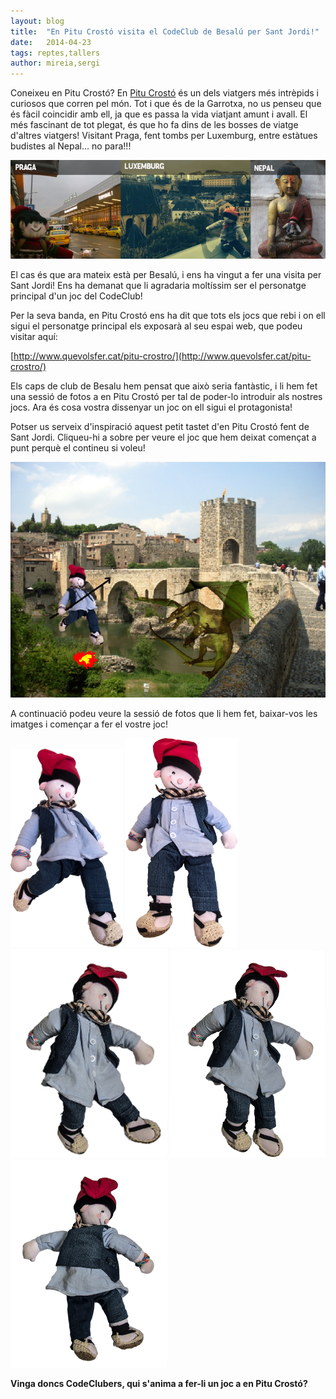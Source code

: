 ```yaml
---
layout: blog
title:  "En Pitu Crostó visita el CodeClub de Besalú per Sant Jordi!"
date:   2014-04-23 
tags: reptes,tallers
author: mireia,sergi
---
```



Coneixeu en Pitu Crostó? En [Pitu Crostó](http://www.quevolsfer.cat/pitu-crostro/) és un dels viatgers més intrèpids i curiosos que corren pel món. Tot i que és de la Garrotxa, no us penseu que és fàcil coincidir amb ell, ja que es passa la vida viatjant amunt i avall. El més fascinant de tot plegat, és que ho fa dins de les bosses de viatge d'altres viatgers! Visitant Praga, fent tombs per Luxemburg, entre estàtues budistes al Nepal... no para!!!

![pitu_viatges](/blog/images_blog/pituviatges.jpg)

El cas és que ara mateix està per Besalú, i ens ha vingut a fer una visita per Sant Jordi! Ens ha demanat que li agradaria moltíssim ser el personatge principal d'un joc del CodeClub!

Per la seva banda, en Pitu Crostó ens ha dit que tots els jocs que rebi i on ell sigui el personatge principal els exposarà al seu espai web, que podeu visitar aquí:

[http://www.quevolsfer.cat/pitu-crostro/](http://www.quevolsfer.cat/pitu-crostro/)

Els caps de club de Besalu hem pensat que això seria fantàstic, i li hem fet una sessió de fotos a en Pitu Crostó per tal de poder-lo introduir als nostres jocs. Ara és cosa vostra dissenyar un joc on ell sigui el protagonista!

Potser us serveix d'inspiració aquest petit tastet d'en Pitu Crostó fent de Sant Jordi. Cliqueu-hi a sobre per veure el joc que hem deixat començat a punt perquè el contineu si voleu!

[![JocPitu](/blog/images_blog/joc_pitu.png)](http://scratch.mit.edu/projects/21064378/)

A continuació podeu veure la sessió de fotos que li hem fet, baixar-vos les imatges i començar a fer el vostre joc! 

![pitu_viatges](/blog/images_blog/pitu_scaled.png)
![pitu_viatges](/blog/images_blog/pitu2_scaled.png)
![pitu_viatges](/blog/images_blog/pitu3_scaled.png)
![pitu_viatges](/blog/images_blog/pitu4_scaled.png)
![pitu_viatges](/blog/images_blog/pitu5_scaled.png)


__Vinga doncs CodeClubers, qui s'anima a fer-li un joc a en Pitu Crostó?__


    
